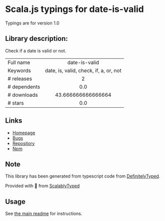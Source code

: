 
# Scala.js typings for date-is-valid

Typings are for version 1.0

## Library description:
Check if a date is valid or not.

|                    |                 |
| ------------------ | :-------------: |
| Full name          | date-is-valid |
| Keywords           | date, is, valid, check, if, a, or, not |
| # releases         | 2 |
| # dependents       | 0.0 |
| # downloads        | 43.666666666666664 |
| # stars            | 0.0 |

## Links
- [Homepage](https://github.com/IonicaBizau/date-is-valid#readme)
- [Bugs](https://github.com/IonicaBizau/date-is-valid/issues)
- [Repository](https://github.com/IonicaBizau/date-is-valid)
- [Npm](https://www.npmjs.com/package/date-is-valid)
    


## Note
This library has been generated from typescript code from [DefinitelyTyped](https://definitelytyped.org).

Provided with :purple_heart: from [ScalablyTyped](https://github.com/oyvindberg/ScalablyTyped)

## Usage
See [the main readme](../../readme.md) for instructions.


